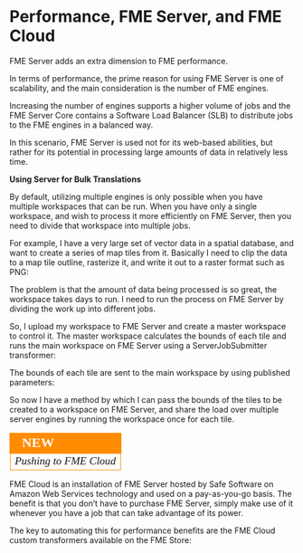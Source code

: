 # Performance, FME Server, and FME Cloud


FME Server adds an extra dimension to FME performance.

In terms of performance, the prime reason for using FME Server is one of scalability, and the main consideration is the number of FME engines.

Increasing the number of engines supports a higher volume of jobs and the FME Server Core contains a Software Load Balancer (SLB) to distribute jobs to the FME engines in a balanced way.

In this scenario, FME Server is used not for its web-based abilities, but rather for its potential in processing large amounts of data in relatively less time.

**Using Server for Bulk Translations**

By default, utilizing multiple engines is only possible when you have multiple workspaces that can be run. When you have only a single workspace, and wish to process it more efficiently on FME Server, then you need to divide that workspace into multiple jobs.

For example, I have a very large set of vector data in a spatial database, and want to create a series of map tiles from it. Basically I need to clip the data to a map tile outline, rasterize it, and write it out to a raster format such as PNG:

The problem is that the amount of data being processed is so great, the workspace takes days to run. I need to run the process on FME Server by dividing the work up into different jobs.

So, I upload my workspace to FME Server and create a master workspace to control it. The master workspace calculates the bounds of each tile and runs the main workspace on FME Server using a ServerJobSubmitter transformer:

The bounds of each tile are sent to the main workspace by using published parameters:

So now I have a method by which I can pass the bounds of the tiles to be created to a workspace on FME Server, and share the load over multiple server engines by running the workspace once for each tile.

<table style="border-spacing: 0px">
<tr>
<td style="vertical-align:middle;background-color:darkorange;border: 2px solid darkorange">
<i class="fa fa-bolt fa-lg fa-pull-left fa-fw" style="color:white;padding-right: 12px;vertical-align:text-top"></i>
<span style="color:white;font-size:x-large;font-weight: bold;font-family:serif">NEW</span>
</td>
</tr>

<tr>
<td style="border: 1px solid darkorange">
<span style="font-family:serif; font-style:italic; font-size:larger">
Pushing to FME Cloud
</span>
</td>
</tr>
</table>

FME Cloud is an installation of FME Server hosted by Safe Software on Amazon Web Services technology and used on a pay-as-you-go basis. The benefit is that you don’t have to purchase FME Server, simply make use of it whenever you have a job that can take advantage of its power.

The key to automating this for performance benefits are the FME Cloud custom transformers available on the FME Store: